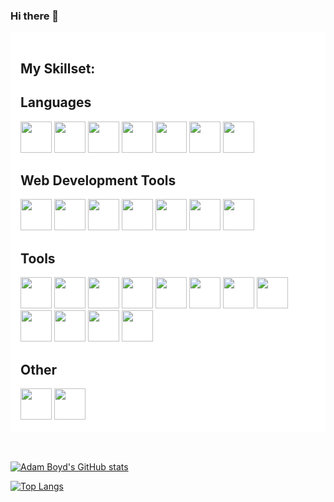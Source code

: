 ### Hi there 👋

<!--
**AdamRBoyd/AdamRBoyd** is a ✨ _special_ ✨ repository because its `README.md` (this file) appears on your GitHub profile.

Here are some ideas to get you started:

- 🔭 I’m currently working on ...
- 🌱 I’m currently learning ...
- 👯 I’m looking to collaborate on ...
- 🤔 I’m looking for help with ...
- 💬 Ask me about ...
- 📫 How to reach me: ...
- 😄 Pronouns: ...
- ⚡ Fun fact: ...
-->

<div style="background-color: white; padding: 1rem">

## My Skillset:

## Languages

<div>
<img src="https://cdn.jsdelivr.net/gh/devicons/devicon/icons/javascript/javascript-original.svg" height='50' width='50' />
<img src="https://cdn.jsdelivr.net/gh/devicons/devicon/icons/cplusplus/cplusplus-original.svg" height='50' width='50' />
<img src="https://cdn.jsdelivr.net/gh/devicons/devicon/icons/java/java-original-wordmark.svg" height='50' width='50' />
<img src="https://cdn.jsdelivr.net/gh/devicons/devicon/icons/python/python-original-wordmark.svg" height='50' width='50' />
<img src="https://cdn.jsdelivr.net/gh/devicons/devicon/icons/typescript/typescript-original.svg" height='50' width='50' />
<img src="https://cdn.jsdelivr.net/gh/devicons/devicon/icons/vim/vim-original.svg" height='50' width='50' />
<img src="https://cdn.jsdelivr.net/gh/devicons/devicon/icons/markdown/markdown-original.svg" height='50' width='50' />
</div>

## Web Development Tools

<div>
<img src="https://cdn.jsdelivr.net/gh/devicons/devicon/icons/react/react-original-wordmark.svg" height='50' width='50' />
<img src="https://cdn.jsdelivr.net/gh/devicons/devicon/icons/nodejs/nodejs-original.svg" height='50' width='50' />
<img src="https://cdn.jsdelivr.net/gh/devicons/devicon/icons/html5/html5-original-wordmark.svg" height='50' width='50' />
<img src="https://cdn.jsdelivr.net/gh/devicons/devicon/icons/css3/css3-original-wordmark.svg" height='50' width='50' />
<img src="https://cdn.jsdelivr.net/gh/devicons/devicon/icons/redux/redux-original.svg" height='50' width='50' />
<img src="https://cdn.jsdelivr.net/gh/devicons/devicon/icons/graphql/graphql-plain-wordmark.svg" height='50' width='50' />
<img src="https://cdn.jsdelivr.net/gh/devicons/devicon/icons/d3js/d3js-original.svg" height='50' width='50' />
</div>

## Tools

<div>
<img src="https://cdn.jsdelivr.net/gh/devicons/devicon/icons/bitbucket/bitbucket-original-wordmark.svg" height='50' width='50' />
<img src="https://cdn.jsdelivr.net/gh/devicons/devicon/icons/figma/figma-original.svg" height='50' width='50' />
<img src="https://cdn.jsdelivr.net/gh/devicons/devicon/icons/git/git-original-wordmark.svg" height='50' width='50' />
<img src="https://cdn.jsdelivr.net/gh/devicons/devicon/icons/github/github-original-wordmark.svg" height='50' width='50' />
<img src="https://cdn.jsdelivr.net/gh/devicons/devicon/icons/jest/jest-plain.svg" height='50' width='50' />
<img src="https://cdn.jsdelivr.net/gh/devicons/devicon/icons/jenkins/jenkins-original.svg" height='50' width='50' />
<img src="https://cdn.jsdelivr.net/gh/devicons/devicon/icons/jira/jira-original-wordmark.svg" height='50' width='50' />
<img src="https://cdn.jsdelivr.net/gh/devicons/devicon/icons/npm/npm-original-wordmark.svg" height='50' width='50' />
<img src="https://cdn.jsdelivr.net/gh/devicons/devicon/icons/photoshop/photoshop-plain.svg" height='50' width='50' />
<img src="https://cdn.jsdelivr.net/gh/devicons/devicon/icons/slack/slack-original.svg" height='50' width='50' />
<img src="https://cdn.jsdelivr.net/gh/devicons/devicon/icons/storybook/storybook-original.svg" height='50' width='50' />
<img src="https://cdn.jsdelivr.net/gh/devicons/devicon/icons/vscode/vscode-original-wordmark.svg" height='50' width='50' />
</div>

## Other

<div>
<img src="https://cdn.jsdelivr.net/gh/devicons/devicon/icons/arduino/arduino-original-wordmark.svg" height='50' width='50'/>
<img src="https://cdn.jsdelivr.net/gh/devicons/devicon/icons/linkedin/linkedin-original-wordmark.svg"  height='50' width='50' />
</div>
</div>

<br />
<br />

[![Adam Boyd's GitHub stats](https://github-readme-stats.vercel.app/api?username=AdamRBoyd&show_icons=true&theme=dark)](https://github.com/AdamRBoyd/github-readme-stats)

[![Top Langs](https://github-readme-stats.vercel.app/api/top-langs/?username=AdamRBoyd&layout=compact&show_icons=true&theme=dark)](https://github.com/AdamRBoyd/github-readme-stats)
